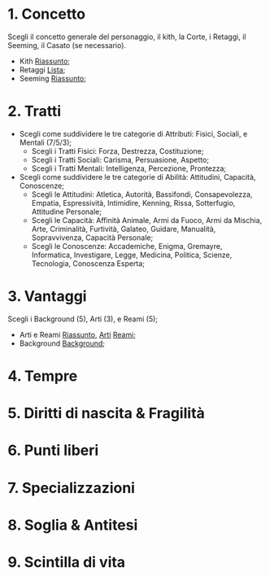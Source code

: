 # 1. Concetto

Scegli il concetto generale del personaggio, il kith, la Corte, i Retaggi, il Seeming, il Casato (se necessario).  

- Kith [Riassunto](https://github.com/EldritchTranslator/risorse-c20-italiano/blob/main/Introduzione%20a/Introduzione%20a%20Seeming%20e%20Kith.md#i-kith);  
- Retaggi [Lista](https://github.com/EldritchTranslator/risorse-c20-italiano/blob/main/Creazione%20del%20personaggio/Retaggi.md#archetipi-i-retaggi);  
- Seeming [Riassunto](https://github.com/EldritchTranslator/risorse-c20-italiano/blob/main/Introduzione%20a/Introduzione%20a%20Seeming%20e%20Kith.md#i-seeming);

# 2. Tratti

- Scegli come suddividere le tre categorie di Attributi: Fisici, Sociali, e Mentali (7/5/3);  
	+ Scegli i Tratti Fisici: Forza, Destrezza, Costituzione;  
	+ Scegli i Tratti Sociali: Carisma, Persuasione, Aspetto;  
	+ Scegli i Tratti Mentali: Intelligenza, Percezione, Prontezza;  
- Scegli come suddividere le tre categorie di Abilità: Attitudini, Capacità, Conoscenze;
	+ Scegli le Attitudini: Atletica, Autorità, Bassifondi, Consapevolezza, Empatia, Espressività, Intimidire, Kenning, Rissa, Sotterfugio, Attitudine Personale;
	+ Scegli le Capacità: Affinità Animale, Armi da Fuoco, Armi da Mischia, Arte, Criminalità, Furtività, Galateo, Guidare, Manualità, Sopravvivenza, Capacità Personale;
	+ Scegli le Conoscenze: Accademiche, Enigma, Gremayre, Informatica, Investigare, Legge, Medicina, Politica, Scienze, Tecnologia, Conoscenza Esperta;

# 3. Vantaggi

Scegli i Background (5), Arti (3), e Reami (5);  

- Arti e Reami [Riassunto](https://github.com/EldritchTranslator/risorse-c20-italiano/blob/main/Introduzione%20a/Introduzione%20a%20Arti%20e%20Reami.md), [Arti](https://github.com/EldritchTranslator/risorse-c20-italiano/tree/main/Arti%20e%20Reami) [Reami](https://github.com/EldritchTranslator/risorse-c20-italiano/blob/main/Arti%20e%20Reami/Reami.md);
- Background [Background](https://github.com/EldritchTranslator/risorse-c20-italiano/blob/main/Creazione%20del%20personaggio/Background.md);

# 4. Tempre
# 5. Diritti di nascita & Fragilità
# 6. Punti liberi
# 7. Specializzazioni
# 8. Soglia & Antitesi
# 9. Scintilla di vita